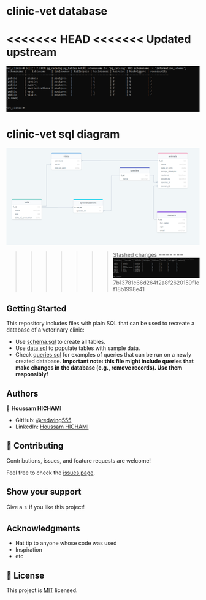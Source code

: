 # clinic-vet database

<<<<<<< HEAD
<<<<<<< Updated upstream
=======
![capture](./Capture2.PNG) 
# clinic-vet sql diagram
![capture](./sql_diag.PNG) 

>>>>>>> Stashed changes
=======
![capture](./Capture2.PNG) 
>>>>>>> 7b13781c66d264f2a8f2620159f1ef18b1998e41

## Getting Started

This repository includes files with plain SQL that can be used to recreate a database of a veterinary clinic:

- Use [schema.sql](./schema.sql) to create all tables.
- Use [data.sql](./data.sql) to populate tables with sample data.
- Check [queries.sql](./queries.sql) for examples of queries that can be run on a newly created database. **Important note: this file might include queries that make changes in the database (e.g., remove records). Use them responsibly!**


## Authors

👤 **Houssam HICHAMI**

- GitHub: [@redwing555](https://github.com/redwing555)
- LinkedIn: [Houssam HICHAMI](https://www.linkedin.com/in/houssam-hichami/)

## 🤝 Contributing

Contributions, issues, and feature requests are welcome!

Feel free to check the [issues page](../../issues/).

## Show your support

Give a ⭐️ if you like this project!

## Acknowledgments

- Hat tip to anyone whose code was used
- Inspiration
- etc

## 📝 License

This project is [MIT](./MIT.md) licensed.
